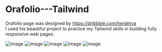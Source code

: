 # Orafolio---Tailwind
Orafolio page was designed by https://dribbble.com/herdetya <br>
I used his beautiful project to practice my Tailwind skills in building fully responsive web pages. 

![image](https://github.com/barteek-poz/Orafolio---Tailwind/assets/109816351/9085a6e7-fd51-4d8b-93a3-3b6c1e9841ec)
![image](https://github.com/barteek-poz/Orafolio---Tailwind/assets/109816351/78817d1c-af49-4b69-b9a3-4a0c4e888d18)
![image](https://github.com/barteek-poz/Orafolio---Tailwind/assets/109816351/26f74260-5973-4dcd-b323-25220befcf65)
![image](https://github.com/barteek-poz/Orafolio---Tailwind/assets/109816351/b4aee3f1-bd03-48f5-972b-36f5bccf4b8c)
![image](https://github.com/barteek-poz/Orafolio---Tailwind/assets/109816351/acdeff8c-25c2-4f46-be73-d9ea6b17359d)





